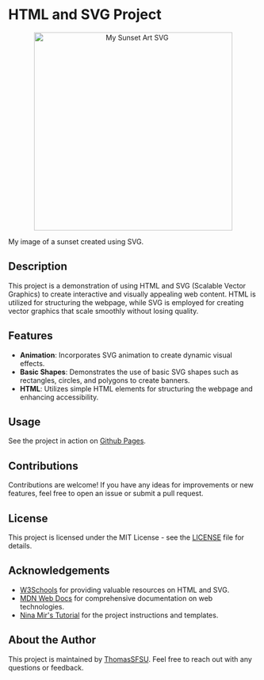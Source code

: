 # HTML and SVG Project
<p align="center">
  <img src="https://thomassfsu.github.io/assignment-5/resources/sunset.svg" alt="My Sunset Art SVG" height="400px">
  <figcaption>My image of a sunset created using SVG.</figcaption>
</p>

## Description
This project is a demonstration of using HTML and SVG (Scalable Vector Graphics) to create interactive and visually appealing web content. HTML is utilized for structuring the webpage, while SVG is employed for creating vector graphics that scale smoothly without losing quality.

## Features
- **Animation**: Incorporates SVG animation to create dynamic visual effects.
- **Basic Shapes**: Demonstrates the use of basic SVG shapes such as rectangles, circles, and polygons to create banners.
- **HTML**: Utilizes simple HTML elements for structuring the webpage and enhancing accessibility.

## Usage
See the project in action on [Github Pages](https://thomassfsu.github.io/assignment-5/).

## Contributions
Contributions are welcome! If you have any ideas for improvements or new features, feel free to open an issue or submit a pull request.

## License
This project is licensed under the MIT License - see the [LICENSE](LICENSE) file for details.

## Acknowledgements
- [W3Schools](https://www.w3schools.com/) for providing valuable resources on HTML and SVG.
- [MDN Web Docs](https://developer.mozilla.org/) for comprehensive documentation on web technologies.
- [Nina Mir's Tutorial](https://github.com/nina-mir/CSC317-assignments/tree/main/assignment-5) for the project instructions and templates.

## About the Author
This project is maintained by [ThomasSFSU](https://github.com/ThomasSFSU). Feel free to reach out with any questions or feedback.
